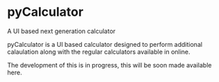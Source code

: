 # pyCalculator
A UI based next generation calculator

pyCalculator is a UI based calculator designed to perform additional calaulation along with the regular calculators available in online.

The development of this is in progress, this will be soon made available here.
